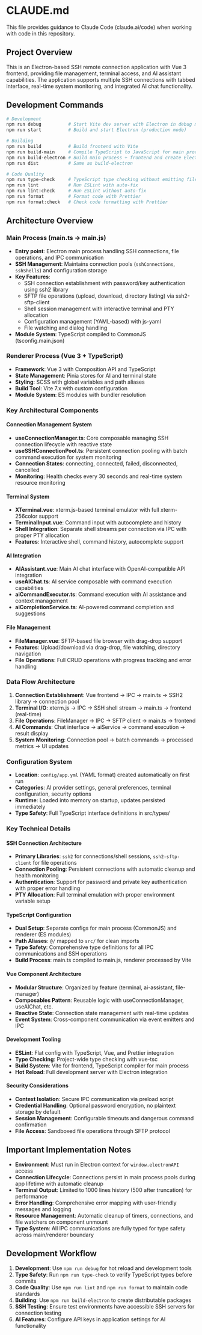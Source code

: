 # CLAUDE.md

This file provides guidance to Claude Code (claude.ai/code) when working with code in this repository.

## Project Overview

This is an Electron-based SSH remote connection application with Vue 3 frontend, providing file management, terminal access, and AI assistant capabilities. The application supports multiple SSH connections with tabbed interface, real-time system monitoring, and integrated AI chat functionality.

## Development Commands

```bash
# Development
npm run debug          # Start Vite dev server with Electron in debug mode (recommended for development)
npm run start          # Build and start Electron (production mode)

# Building
npm run build          # Build frontend with Vite
npm run build-main     # Compile TypeScript to JavaScript for main process
npm run build-electron # Build main process + frontend and create Electron installer
npm run dist           # Same as build-electron

# Code Quality
npm run type-check     # TypeScript type checking without emitting files
npm run lint           # Run ESLint with auto-fix
npm run lint:check     # Run ESLint without auto-fix
npm run format         # Format code with Prettier
npm run format:check   # Check code formatting with Prettier
```

## Architecture Overview

### Main Process (main.ts → main.js)
- **Entry point**: Electron main process handling SSH connections, file operations, and IPC communication
- **SSH Management**: Maintains connection pools (`sshConnections`, `sshShells`) and configuration storage
- **Key Features**:
  - SSH connection establishment with password/key authentication using ssh2 library
  - SFTP file operations (upload, download, directory listing) via ssh2-sftp-client
  - Shell session management with interactive terminal and PTY allocation
  - Configuration management (YAML-based) with js-yaml
  - File watching and dialog handling
- **Module System**: TypeScript compiled to CommonJS (tsconfig.main.json)

### Renderer Process (Vue 3 + TypeScript)
- **Framework**: Vue 3 with Composition API and TypeScript
- **State Management**: Pinia stores for AI and terminal state
- **Styling**: SCSS with global variables and path aliases
- **Build Tool**: Vite 7.x with custom configuration
- **Module System**: ES modules with bundler resolution

### Key Architectural Components

#### Connection Management System
- **useConnectionManager.ts**: Core composable managing SSH connection lifecycle with reactive state
- **useSSHConnectionPool.ts**: Persistent connection pooling with batch command execution for system monitoring
- **Connection States**: connecting, connected, failed, disconnected, cancelled
- **Monitoring**: Health checks every 30 seconds and real-time system resource monitoring

#### Terminal System
- **XTerminal.vue**: xterm.js-based terminal emulator with full xterm-256color support
- **TerminalInput.vue**: Command input with autocomplete and history
- **Shell Integration**: Separate shell streams per connection via IPC with proper PTY allocation
- **Features**: Interactive shell, command history, autocomplete support

#### AI Integration
- **AIAssistant.vue**: Main AI chat interface with OpenAI-compatible API integration
- **useAIChat.ts**: AI service composable with command execution capabilities
- **aiCommandExecutor.ts**: Command execution with AI assistance and context management
- **aiCompletionService.ts**: AI-powered command completion and suggestions

#### File Management
- **FileManager.vue**: SFTP-based file browser with drag-drop support
- **Features**: Upload/download via drag-drop, file watching, directory navigation
- **File Operations**: Full CRUD operations with progress tracking and error handling

### Data Flow Architecture

1. **Connection Establishment**: Vue frontend → IPC → main.ts → SSH2 library → connection pool
2. **Terminal I/O**: xterm.js → IPC → SSH shell stream → main.ts → frontend (real-time)
3. **File Operations**: FileManager → IPC → SFTP client → main.ts → frontend
4. **AI Commands**: Chat interface → aiService → command execution → result display
5. **System Monitoring**: Connection pool → batch commands → processed metrics → UI updates

### Configuration System
- **Location**: `config/app.yml` (YAML format) created automatically on first run
- **Categories**: AI provider settings, general preferences, terminal configuration, security options
- **Runtime**: Loaded into memory on startup, updates persisted immediately
- **Type Safety**: Full TypeScript interface definitions in src/types/

### Key Technical Details

#### SSH Connection Architecture
- **Primary Libraries**: `ssh2` for connections/shell sessions, `ssh2-sftp-client` for file operations
- **Connection Pooling**: Persistent connections with automatic cleanup and health monitoring
- **Authentication**: Support for password and private key authentication with proper error handling
- **PTY Allocation**: Full terminal emulation with proper environment variable setup

#### TypeScript Configuration
- **Dual Setup**: Separate configs for main process (CommonJS) and renderer (ES modules)
- **Path Aliases**: `@/` mapped to `src/` for clean imports
- **Type Safety**: Comprehensive type definitions for all IPC communications and SSH operations
- **Build Process**: main.ts compiled to main.js, renderer processed by Vite

#### Vue Component Architecture
- **Modular Structure**: Organized by feature (terminal, ai-assistant, file-manager)
- **Composables Pattern**: Reusable logic with useConnectionManager, useAIChat, etc.
- **Reactive State**: Connection state management with real-time updates
- **Event System**: Cross-component communication via event emitters and IPC

#### Development Tooling
- **ESLint**: Flat config with TypeScript, Vue, and Prettier integration
- **Type Checking**: Project-wide type checking with vue-tsc
- **Build System**: Vite for frontend, TypeScript compiler for main process
- **Hot Reload**: Full development server with Electron integration

#### Security Considerations
- **Context Isolation**: Secure IPC communication via preload script
- **Credential Handling**: Optional password encryption, no plaintext storage by default
- **Session Management**: Configurable timeouts and dangerous command confirmation
- **File Access**: Sandboxed file operations through SFTP protocol

## Important Implementation Notes

- **Environment**: Must run in Electron context for `window.electronAPI` access
- **Connection Lifecycle**: Connections persist in main process pools during app lifetime with automatic cleanup
- **Terminal Output**: Limited to 1000 lines history (500 after truncation) for performance
- **Error Handling**: Comprehensive error mapping with user-friendly messages and logging
- **Resource Management**: Automatic cleanup of timers, connections, and file watchers on component unmount
- **Type System**: All IPC communications are fully typed for type safety across main/renderer boundary

## Development Workflow

1. **Development**: Use `npm run debug` for hot reload and development tools
2. **Type Safety**: Run `npm run type-check` to verify TypeScript types before commits
3. **Code Quality**: Use `npm run lint` and `npm run format` to maintain code standards
4. **Building**: Use `npm run build-electron` to create distributable packages
5. **SSH Testing**: Ensure test environments have accessible SSH servers for connection testing
6. **AI Features**: Configure API keys in application settings for AI functionality